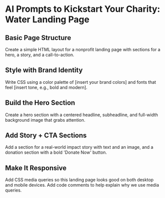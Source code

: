 # AI Prompts to Kickstart Your Charity: Water Landing Page

## Basic Page Structure
Create a simple HTML layout for a nonprofit landing page with sections for a hero, a story, and a call-to-action.

## Style with Brand Identity
Write CSS using a color palette of [insert your brand colors] and fonts that feel [insert tone, e.g., bold and modern].

## Build the Hero Section
Create a hero section with a centered headline, subheadline, and full-width background image that grabs attention.
<!--
Tip for beginners:
- Use a <section> for the hero area.
- Add a <h1> for the main headline and a <p> for the subheadline.
- Use CSS to set a background image, center the text, and make the section full width.
-->

## Add Story + CTA Sections
Add a section for a real-world impact story with text and an image, and a donation section with a bold 'Donate Now' button.

## Make It Responsive
Add CSS media queries so this landing page looks good on both desktop and mobile devices. Add code comments to help explain why we use media queries.